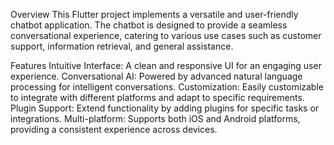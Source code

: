 Overview
This Flutter project implements a versatile and user-friendly chatbot application. The chatbot is designed to provide a seamless conversational experience, catering to various use cases such as customer support, information retrieval, and general assistance.

Features
Intuitive Interface: A clean and responsive UI for an engaging user experience.
Conversational AI: Powered by advanced natural language processing for intelligent conversations.
Customization: Easily customizable to integrate with different platforms and adapt to specific requirements.
Plugin Support: Extend functionality by adding plugins for specific tasks or integrations.
Multi-platform: Supports both iOS and Android platforms, providing a consistent experience across devices.
